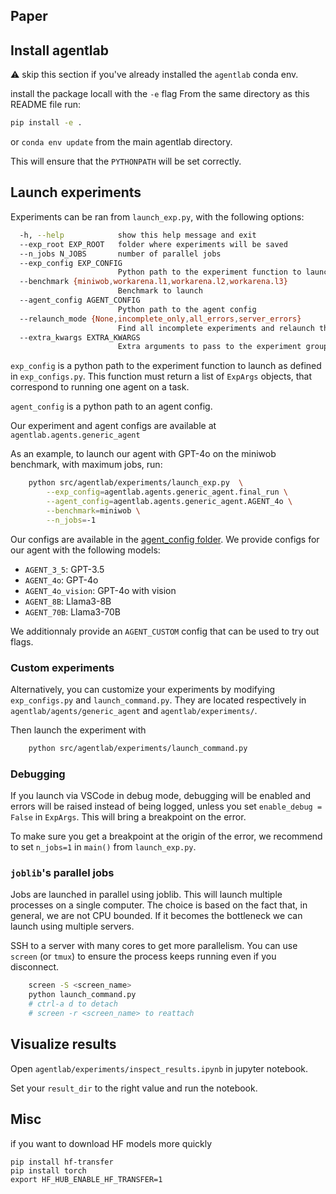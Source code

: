 ## Paper



## Install agentlab

:warning: skip this section if you've already installed the `agentlab` conda env.

install the package locall with the `-e` flag
From the same directory as this README file run:

```bash
pip install -e .
```

or `conda env update` from the main agentlab directory.

This will ensure that the `PYTHONPATH` will be set correctly.

## Launch experiments

Experiments can be ran from `launch_exp.py`, with the following options:

```bash
  -h, --help            show this help message and exit
  --exp_root EXP_ROOT   folder where experiments will be saved
  --n_jobs N_JOBS       number of parallel jobs
  --exp_config EXP_CONFIG
                        Python path to the experiment function to launch
  --benchmark {miniwob,workarena.l1,workarena.l2,workarena.l3}
                        Benchmark to launch
  --agent_config AGENT_CONFIG
                        Python path to the agent config
  --relaunch_mode {None,incomplete_only,all_errors,server_errors}
                        Find all incomplete experiments and relaunch them.
  --extra_kwargs EXTRA_KWARGS
                        Extra arguments to pass to the experiment group.
```

`exp_config` is a python path to the experiment function to launch as defined in `exp_configs.py`. This function must return a list of `ExpArgs` objects, that correspond to running one agent on a task.

`agent_config` is a python path to an agent config.

Our experiment and agent configs are available at `agentlab.agents.generic_agent`

As an example, to launch our agent with GPT-4o on the miniwob benchmark, with maximum jobs, run:

```bash
    python src/agentlab/experiments/launch_exp.py  \
        --exp_config=agentlab.agents.generic_agent.final_run \
        --agent_config=agentlab.agents.generic_agent.AGENT_4o \
        --benchmark=miniwob \
        --n_jobs=-1
```

Our configs are available in the [agent_config folder](src/agentlab/agents/generic_agent/agent_configs.py). We provide configs for our agent with the following models:
- `AGENT_3_5`: GPT-3.5
- `AGENT_4o`: GPT-4o
- `AGENT_4o_vision`: GPT-4o with vision
- `AGENT_8B`: Llama3-8B
- `AGENT_70B`: Llama3-70B

We additionnaly provide an `AGENT_CUSTOM` config that can be used to try out flags.

### Custom experiments

Alternatively, you can customize your experiments by modifying `exp_configs.py` and `launch_command.py`. They are located respectively in `agentlab/agents/generic_agent` and `agentlab/experiments/`.

Then launch the experiment with

```bash
    python src/agentlab/experiments/launch_command.py
```


### Debugging

If you launch via VSCode in debug mode, debugging will be enabled and errors will be raised
instead of being logged, unless you set `enable_debug = False` in `ExpArgs`. This
will bring a breakpoint on the error.

To make sure you get a breakpoint at the origin of the error, we recommend to set `n_jobs=1` in `main()` from `launch_exp.py`.


### `joblib`'s parallel jobs
Jobs are launched in parallel using joblib. This will launch multiple processes
on a single computer. The choice is based on the fact that, in general, we are not CPU
bounded. If it becomes the bottleneck we can launch using multiple servers.

SSH to a server with many cores to get more parallelism. You can use `screen` (or `tmux`) to
ensure the process keeps running even if you disconnect.

```bash
    screen -S <screen_name>
    python launch_command.py
    # ctrl-a d to detach
    # screen -r <screen_name> to reattach
```

## Visualize results
Open `agentlab/experiments/inspect_results.ipynb` in jupyter notebook.

Set your `result_dir` to the right value and run the notebook.

## Misc

if you want to download HF models more quickly
```
pip install hf-transfer
pip install torch
export HF_HUB_ENABLE_HF_TRANSFER=1
```
